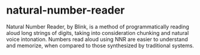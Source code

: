 # natural-number-reader
Natural Number Reader, by Blink, is a method of programmatically reading aloud long strings of digits, taking into consideration chunking and natural voice intonation. Numbers read aloud using NNR are easier to understand and memorize, when compared to those synthesized by traditional systems.
